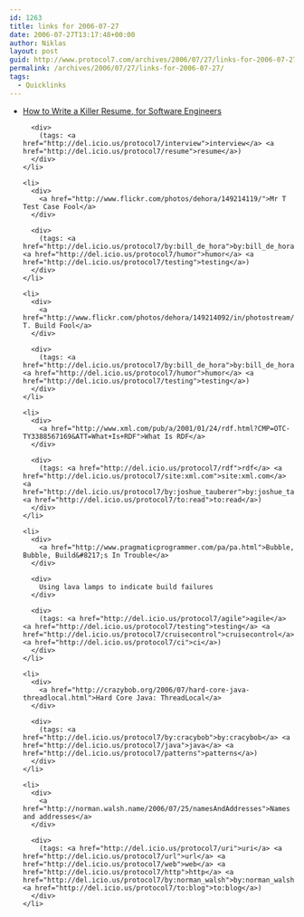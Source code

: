 ```yaml
---
id: 1263
title: links for 2006-07-27
date: 2006-07-27T13:17:48+00:00
author: Niklas
layout: post
guid: http://www.protocol7.com/archives/2006/07/27/links-for-2006-07-27/
permalink: /archives/2006/07/27/links-for-2006-07-27/
tags:
  - Quicklinks
---
```

<div class='microid-d02476ac5a9d52b1afac901443895ab1a04bce71'>
  <ul>
    <li>
      <div>
        <a href="http://www.ofb.net/~niniane/resume_howto.html">How to Write a Killer Resume, for Software Engineers</a>
      </div>
      
      <div>
        (tags: <a href="http://del.icio.us/protocol7/interview">interview</a> <a href="http://del.icio.us/protocol7/resume">resume</a>)
      </div>
    </li>
    
    <li>
      <div>
        <a href="http://www.flickr.com/photos/dehora/149214119/">Mr T Test Case Fool</a>
      </div>
      
      <div>
        (tags: <a href="http://del.icio.us/protocol7/by:bill_de_hora">by:bill_de_hora</a> <a href="http://del.icio.us/protocol7/humor">humor</a> <a href="http://del.icio.us/protocol7/testing">testing</a>)
      </div>
    </li>
    
    <li>
      <div>
        <a href="http://www.flickr.com/photos/dehora/149214092/in/photostream/">Mr T. Build Fool</a>
      </div>
      
      <div>
        (tags: <a href="http://del.icio.us/protocol7/by:bill_de_hora">by:bill_de_hora</a> <a href="http://del.icio.us/protocol7/humor">humor</a> <a href="http://del.icio.us/protocol7/testing">testing</a>)
      </div>
    </li>
    
    <li>
      <div>
        <a href="http://www.xml.com/pub/a/2001/01/24/rdf.html?CMP=OTC-TY3388567169&ATT=What+Is+RDF">What Is RDF</a>
      </div>
      
      <div>
        (tags: <a href="http://del.icio.us/protocol7/rdf">rdf</a> <a href="http://del.icio.us/protocol7/site:xml.com">site:xml.com</a> <a href="http://del.icio.us/protocol7/by:joshue_tauberer">by:joshue_tauberer</a> <a href="http://del.icio.us/protocol7/to:read">to:read</a>)
      </div>
    </li>
    
    <li>
      <div>
        <a href="http://www.pragmaticprogrammer.com/pa/pa.html">Bubble, Bubble, Build&#8217;s In Trouble</a>
      </div>
      
      <div>
        Using lava lamps to indicate build failures
      </div>
      
      <div>
        (tags: <a href="http://del.icio.us/protocol7/agile">agile</a> <a href="http://del.icio.us/protocol7/testing">testing</a> <a href="http://del.icio.us/protocol7/cruisecontrol">cruisecontrol</a> <a href="http://del.icio.us/protocol7/ci">ci</a>)
      </div>
    </li>
    
    <li>
      <div>
        <a href="http://crazybob.org/2006/07/hard-core-java-threadlocal.html">Hard Core Java: ThreadLocal</a>
      </div>
      
      <div>
        (tags: <a href="http://del.icio.us/protocol7/by:cracybob">by:cracybob</a> <a href="http://del.icio.us/protocol7/java">java</a> <a href="http://del.icio.us/protocol7/patterns">patterns</a>)
      </div>
    </li>
    
    <li>
      <div>
        <a href="http://norman.walsh.name/2006/07/25/namesAndAddresses">Names and addresses</a>
      </div>
      
      <div>
        (tags: <a href="http://del.icio.us/protocol7/uri">uri</a> <a href="http://del.icio.us/protocol7/url">url</a> <a href="http://del.icio.us/protocol7/web">web</a> <a href="http://del.icio.us/protocol7/http">http</a> <a href="http://del.icio.us/protocol7/by:norman_walsh">by:norman_walsh</a> <a href="http://del.icio.us/protocol7/to:blog">to:blog</a>)
      </div>
    </li>
  </ul>
</div>